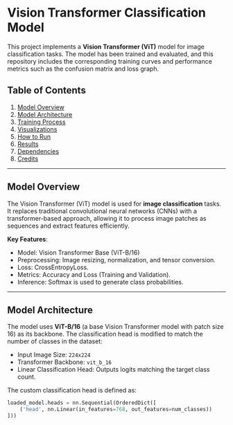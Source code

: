 # Vision Transformer Classification Model

This project implements a **Vision Transformer (ViT)** model for image classification tasks. The model has been trained and evaluated, and this repository includes the corresponding training curves and performance metrics such as the confusion matrix and loss graph.

## Table of Contents
1. [Model Overview](#model-overview)
2. [Model Architecture](#model-architecture)
3. [Training Process](#training-process)
4. [Visualizations](#visualizations)
5. [How to Run](#how-to-run)
6. [Results](#results)
7. [Dependencies](#dependencies)
8. [Credits](#credits)

---

## Model Overview
The Vision Transformer (ViT) model is used for **image classification** tasks. It replaces traditional convolutional neural networks (CNNs) with a transformer-based approach, allowing it to process image patches as sequences and extract features efficiently.

**Key Features**:
- Model: Vision Transformer Base (ViT-B/16)
- Preprocessing: Image resizing, normalization, and tensor conversion.
- Loss: CrossEntropyLoss.
- Metrics: Accuracy and Loss (Training and Validation).
- Inference: Softmax is used to generate class probabilities.

---

## Model Architecture
The model uses **ViT-B/16** (a base Vision Transformer model with patch size 16) as its backbone. The classification head is modified to match the number of classes in the dataset:

- Input Image Size: `224x224`
- Transformer Backbone: `vit_b_16`
- Linear Classification Head: Outputs logits matching the target class count.

The custom classification head is defined as:
```python
loaded_model.heads = nn.Sequential(OrderedDict([
    ('head', nn.Linear(in_features=768, out_features=num_classes))
]))
